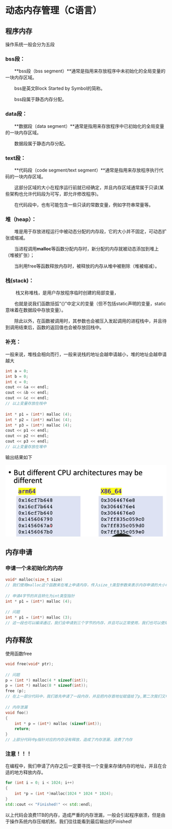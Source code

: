 # 动态内存管理（C语言）

## 程序内存

操作系统一般会分为五段

### **bss段：**

　　**bss段（bss segment）**通常是指用来存放程序中未初始化的全局变量的一块内存区域。

　　bss是英文Block Started by Symbol的简称。

　　bss段属于静态内存分配。 

### **data段：**

　　**数据段（data segment）**通常是指用来存放程序中已初始化的全局变量的一块内存区域。

　　数据段属于静态内存分配。 

### **text段：**

　　**代码段（code segment/text segment）**通常是指用来存放程序执行代码的一块内存区域。

　　这部分区域的大小在程序运行前就已经确定，并且内存区域通常属于只读(某些架构也允许代码段为可写，即允许修改程序)。

　　在代码段中，也有可能包含一些只读的常数变量，例如字符串常量等。 

### **堆（heap）：**

　　堆是用于存放进程运行中被动态分配的内存段，它的大小并不固定，可动态扩张或缩减。

　　当进程调用**malloc**等函数分配内存时，新分配的内存就被动态添加到堆上（堆被扩张）；

　　当利用free等函数释放内存时，被释放的内存从堆中被剔除（堆被缩减）。

### **栈(stack)**：

　　 栈又称堆栈，是用户存放程序临时创建的局部变量，

　　也就是说我们函数括弧“{}”中定义的变量（但不包括static声明的变量，static意味着在数据段中存放变量）。

　　除此以外，在函数被调用时，其参数也会被压入发起调用的进程栈中，并且待到调用结束后，函数的返回值也会被存放回栈中。

### 补充：

一般来说，堆栈会相向而行，一般来说栈的地址会越申请越小，堆的地址会越申请越大

```c++
int a = 0;
int b = 0;
int c = 0;
cout << &a << endl;
cout << &b << endl;
cout << &c << endl;
// 以上变量存放在栈中

int * p1 = (int*) malloc (4);
int * p2 = (int*) malloc (4);
int * p3 = (int*) malloc (4);
cout << p1 << endl;
cout << p2 << endl;
cout << p3 << endl;
// 以上变量存放在堆中
```

输出结果如下

![image-20240919171429683](../img/5.3-allocate-memory-C-style/image-20240919171429683.png)



## 内存申请

### 申请一个未初始化的内存

```c++
void* malloc(size_t size)
// 我们使用malloc这个函数来在堆上申请内存，传入size_t类型参数来表示内存申请的大小单位为字节数，返回一个指针类型为void,在使用中需要进行类型转换，注意这段内存没有初始化
 
// 申请4字节的并且转化为int类型指针
int * p1 = (int*) malloc (4);

// 问题
int * p1 = (int*) malloc (3);
// 这一段也可以编译通过，我们会申请到三个字节的内存，并且可以正常使用，我们也可以使用第四个字节的内存，因为实际为了内存对齐，会分配十六个字节的内存，但是使用超过三个字节的内存时，会造成越界，是一个不好的习惯
```

## 内存释放

使用函数free

```c++
void free(void* ptr);

// 问题
p = (int *) malloc(4 * sizeof(int));
p = (int *) malloc(8 * sizeof(int));
free (p);
// 在上一部分代码中，我们首先申请了一段内存，并且把内存首地址赋值给了p,第二次我们又申请了一段内存，并且用第二部分内存地址覆盖了前一次申请的内存地址的值，造成了第一次申请内存地址的丢失，并且无法找回并且释放，这样就浪费了第一个申请的内存

// 内存泄漏
void foo()
{
    int * p = (int*) malloc (sizeof(int));
    return;
}
// 上部分代码中p指针对应的内存没有释放，造成了内存泄漏，浪费了内存
```

### 注意！！！

在编程中，我们申请了内存之后一定要寻找一个变量来存储内存的地址，并且在合适的地方释放内存。

```c++
for (int i = 0; i < 1024; i++)
{
    int *p = (int *)malloc(1024 * 1024 * 1024);
}
std::cout << "Finished!" << std::endl;
```

以上代码会浪费1TB的内存，造成严重的内存泄漏，一般会引起程序崩溃，但是由于操作系统内存压缩机制，我们往往能看到最后输出的Finished!